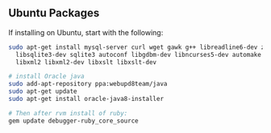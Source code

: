 ## Ubuntu Packages

If installing on Ubuntu, start with the following:

```bash
sudo apt-get install mysql-server curl wget gawk g++ libreadline6-dev zlib1g-dev libssl-dev libyaml-dev \
  libsqlite3-dev sqlite3 autoconf libgdbm-dev libncurses5-dev automake libtool bison libffi-dev build-essential \
  libxml2 libxml2-dev libxslt libxslt-dev

# install Oracle java
sudo add-apt-repository ppa:webupd8team/java
sudo apt-get update
sudo apt-get install oracle-java8-installer

# Then after rvm install of ruby:
gem update debugger-ruby_core_source
```
